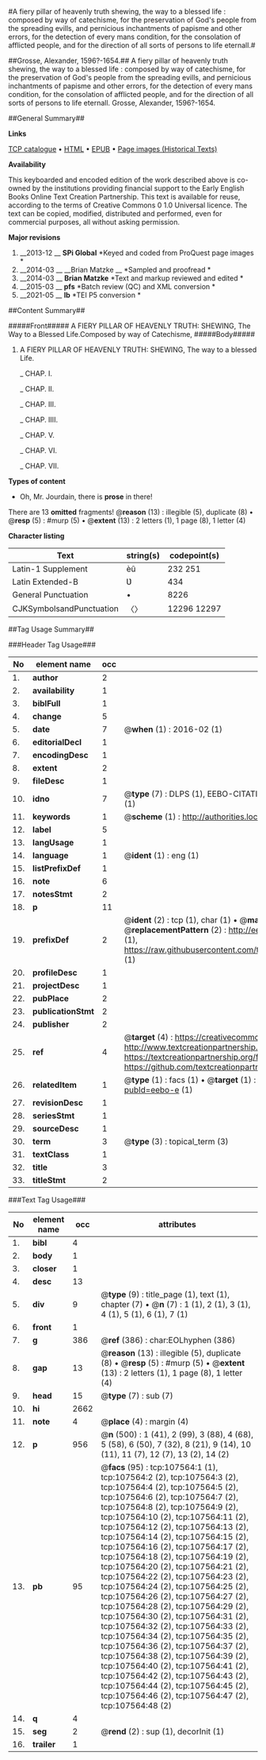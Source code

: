 #A fiery pillar of heavenly truth shewing, the way to a blessed life : composed by way of catechisme, for the preservation of God's people from the spreading evills, and pernicious inchantments of papisme and other errors, for the detection of every mans condition, for the consolation of afflicted people, and for the direction of all sorts of persons to life eternall.#

##Grosse, Alexander, 1596?-1654.##
A fiery pillar of heavenly truth shewing, the way to a blessed life : composed by way of catechisme, for the preservation of God's people from the spreading evills, and pernicious inchantments of papisme and other errors, for the detection of every mans condition, for the consolation of afflicted people, and for the direction of all sorts of persons to life eternall.
Grosse, Alexander, 1596?-1654.

##General Summary##

**Links**

[TCP catalogue](http://www.ota.ox.ac.uk/tcp/)  • 
[HTML](http://tei.it.ox.ac.uk/tcp/Texts-HTML/free/A42/A42190.html)  • 
[EPUB](http://tei.it.ox.ac.uk/tcp/Texts-EPUB/free/A42/A42190.epub) • 
[Page images (Historical Texts)](https://historicaltexts.jisc.ac.uk/eebo-18421774e)

**Availability**

This keyboarded and encoded edition of the work described above is co-owned by the
    institutions providing financial support to the Early English Books Online Text Creation
    Partnership. This text is available for reuse, according to the terms of  Creative Commons 0 1.0 Universal
    licence. The text can be copied, modified, distributed and performed, even for commercial
    purposes, all without asking permission.

**Major revisions**

1. __2013-12 __ __SPi Global__ *Keyed and coded from ProQuest page images *
1. __2014-03 __ __Brian Matzke __ *Sampled and proofread *
1. __2014-03 __ __Brian Matzke__ *Text and markup reviewed and edited *
1. __2015-03 __ __pfs__ *Batch review (QC) and XML conversion *
1. __2021-05 __ __lb__ *TEI P5 conversion *

##Content Summary##

#####Front#####
A FIERY PILLAR OF HEAVENLY TRUTH: SHEWING, The Way to a Blessed Life.Composed by way of Catechisme, 
#####Body#####

1. A FIERY PILLAR OF HEAVENLY TRUTH: SHEWING, The way to a blessed Life.

    _ CHAP. I.

    _ CHAP. II.

    _ CHAP. III.

    _ CHAP. IIII.

    _ CHAP. V.

    _ CHAP. VI.

    _ CHAP. VII.

**Types of content**

  * Oh, Mr. Jourdain, there is **prose** in there!

There are 13 **omitted** fragments! 
 @__reason__ (13) : illegible (5), duplicate (8)  •  @__resp__ (5) : #murp (5)  •  @__extent__ (13) : 2 letters (1), 1 page (8), 1 letter (4)

**Character listing**


|Text|string(s)|codepoint(s)|
|---|---|---|
|Latin-1 Supplement|èû|232 251|
|Latin Extended-B|Ʋ|434|
|General Punctuation|•|8226|
|CJKSymbolsandPunctuation|〈〉|12296 12297|

##Tag Usage Summary##

###Header Tag Usage###

|No|element name|occ|attributes|
|---|---|---|---|
|1.|__author__|2||
|2.|__availability__|1||
|3.|__biblFull__|1||
|4.|__change__|5||
|5.|__date__|7| @__when__ (1) : 2016-02 (1)|
|6.|__editorialDecl__|1||
|7.|__encodingDesc__|1||
|8.|__extent__|2||
|9.|__fileDesc__|1||
|10.|__idno__|7| @__type__ (7) : DLPS (1), EEBO-CITATION (1), VID (1), EEBO-PROQUEST (1), STC (2), OCLC (1)|
|11.|__keywords__|1| @__scheme__ (1) : http://authorities.loc.gov/ (1)|
|12.|__label__|5||
|13.|__langUsage__|1||
|14.|__language__|1| @__ident__ (1) : eng (1)|
|15.|__listPrefixDef__|1||
|16.|__note__|6||
|17.|__notesStmt__|2||
|18.|__p__|11||
|19.|__prefixDef__|2| @__ident__ (2) : tcp (1), char (1)  •  @__matchPattern__ (2) : ([0-9\-]+):([0-9IVX]+) (1), (.+) (1)  •  @__replacementPattern__ (2) : http://eebo.chadwyck.com/downloadtiff?vid=$1&page=$2 (1), https://raw.githubusercontent.com/textcreationpartnership/Texts/master/tcpchars.xml#$1 (1)|
|20.|__profileDesc__|1||
|21.|__projectDesc__|1||
|22.|__pubPlace__|2||
|23.|__publicationStmt__|2||
|24.|__publisher__|2||
|25.|__ref__|4| @__target__ (4) : https://creativecommons.org/publicdomain/zero/1.0/ (1), http://www.textcreationpartnership.org/docs/. (1), https://textcreationpartnership.org/faq/#faq05 (1), https://github.com/textcreationpartnership (1)|
|26.|__relatedItem__|1| @__type__ (1) : facs (1)  •  @__target__ (1) : https://data.historicaltexts.jisc.ac.uk/view?pubId=eebo-e (1)|
|27.|__revisionDesc__|1||
|28.|__seriesStmt__|1||
|29.|__sourceDesc__|1||
|30.|__term__|3| @__type__ (3) : topical_term (3)|
|31.|__textClass__|1||
|32.|__title__|3||
|33.|__titleStmt__|2||


###Text Tag Usage###

|No|element name|occ|attributes|
|---|---|---|---|
|1.|__bibl__|4||
|2.|__body__|1||
|3.|__closer__|1||
|4.|__desc__|13||
|5.|__div__|9| @__type__ (9) : title_page (1), text (1), chapter (7)  •  @__n__ (7) : 1 (1), 2 (1), 3 (1), 4 (1), 5 (1), 6 (1), 7 (1)|
|6.|__front__|1||
|7.|__g__|386| @__ref__ (386) : char:EOLhyphen (386)|
|8.|__gap__|13| @__reason__ (13) : illegible (5), duplicate (8)  •  @__resp__ (5) : #murp (5)  •  @__extent__ (13) : 2 letters (1), 1 page (8), 1 letter (4)|
|9.|__head__|15| @__type__ (7) : sub (7)|
|10.|__hi__|2662||
|11.|__note__|4| @__place__ (4) : margin (4)|
|12.|__p__|956| @__n__ (500) : 1 (41), 2 (99), 3 (88), 4 (68), 5 (58), 6 (50), 7 (32), 8 (21), 9 (14), 10 (11), 11 (7), 12 (7), 13 (2), 14 (2)|
|13.|__pb__|95| @__facs__ (95) : tcp:107564:1 (1), tcp:107564:2 (2), tcp:107564:3 (2), tcp:107564:4 (2), tcp:107564:5 (2), tcp:107564:6 (2), tcp:107564:7 (2), tcp:107564:8 (2), tcp:107564:9 (2), tcp:107564:10 (2), tcp:107564:11 (2), tcp:107564:12 (2), tcp:107564:13 (2), tcp:107564:14 (2), tcp:107564:15 (2), tcp:107564:16 (2), tcp:107564:17 (2), tcp:107564:18 (2), tcp:107564:19 (2), tcp:107564:20 (2), tcp:107564:21 (2), tcp:107564:22 (2), tcp:107564:23 (2), tcp:107564:24 (2), tcp:107564:25 (2), tcp:107564:26 (2), tcp:107564:27 (2), tcp:107564:28 (2), tcp:107564:29 (2), tcp:107564:30 (2), tcp:107564:31 (2), tcp:107564:32 (2), tcp:107564:33 (2), tcp:107564:34 (2), tcp:107564:35 (2), tcp:107564:36 (2), tcp:107564:37 (2), tcp:107564:38 (2), tcp:107564:39 (2), tcp:107564:40 (2), tcp:107564:41 (2), tcp:107564:42 (2), tcp:107564:43 (2), tcp:107564:44 (2), tcp:107564:45 (2), tcp:107564:46 (2), tcp:107564:47 (2), tcp:107564:48 (2)|
|14.|__q__|4||
|15.|__seg__|2| @__rend__ (2) : sup (1), decorInit (1)|
|16.|__trailer__|1||
